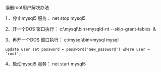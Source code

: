 误删root用户解决办法

1 、停止mysql5 服务：
net stop mysql5

2、开一个DOS 窗口执行：
c:\mysql\bin>mysqld-nt --skip-grant-tables  &

3、再开一个DOS 窗口执行：
c:\mysql\bin>mysql mysql

```
update user set password = password('new_password') where user = 'root';
```

4、启动mysql5 服务：
net start mysql5